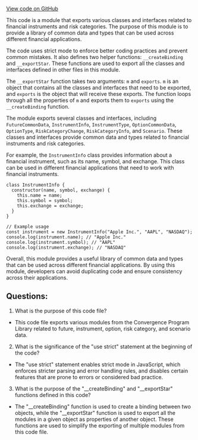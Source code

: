[View code on GitHub](https://github.com/convergence-rfq/convergence-program-library/risk-engine/js/generated/types/index.js)

This code is a module that exports various classes and interfaces related to financial instruments and risk categories. The purpose of this module is to provide a library of common data and types that can be used across different financial applications. 

The code uses strict mode to enforce better coding practices and prevent common mistakes. It also defines two helper functions: `__createBinding` and `__exportStar`. These functions are used to export all the classes and interfaces defined in other files in this module. 

The `__exportStar` function takes two arguments: `m` and `exports`. `m` is an object that contains all the classes and interfaces that need to be exported, and `exports` is the object that will receive these exports. The function loops through all the properties of `m` and exports them to `exports` using the `__createBinding` function. 

The module exports several classes and interfaces, including `FutureCommonData`, `InstrumentInfo`, `InstrumentType`, `OptionCommonData`, `OptionType`, `RiskCategoryChange`, `RiskCategoryInfo`, and `Scenario`. These classes and interfaces provide common data and types related to financial instruments and risk categories. 

For example, the `InstrumentInfo` class provides information about a financial instrument, such as its name, symbol, and exchange. This class can be used in different financial applications that need to work with financial instruments. 

```
class InstrumentInfo {
  constructor(name, symbol, exchange) {
    this.name = name;
    this.symbol = symbol;
    this.exchange = exchange;
  }
}

// Example usage
const instrument = new InstrumentInfo("Apple Inc.", "AAPL", "NASDAQ");
console.log(instrument.name); // "Apple Inc."
console.log(instrument.symbol); // "AAPL"
console.log(instrument.exchange); // "NASDAQ"
```

Overall, this module provides a useful library of common data and types that can be used across different financial applications. By using this module, developers can avoid duplicating code and ensure consistency across their applications.
## Questions: 
 1. What is the purpose of this code file?
- This code file exports various modules from the Convergence Program Library related to future, instrument, option, risk category, and scenario data.

2. What is the significance of the "use strict" statement at the beginning of the code?
- The "use strict" statement enables strict mode in JavaScript, which enforces stricter parsing and error handling rules, and disables certain features that are prone to errors or considered bad practice.

3. What is the purpose of the "__createBinding" and "__exportStar" functions defined in this code?
- The "__createBinding" function is used to create a binding between two objects, while the "__exportStar" function is used to export all the modules in a given object as properties of another object. These functions are used to simplify the exporting of multiple modules from this code file.